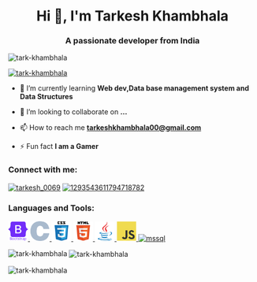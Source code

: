 <h1 align="center">Hi 👋, I'm Tarkesh Khambhala</h1>
<h3 align="center">A passionate developer from India</h3>

<p align="left"> <img src="https://komarev.com/ghpvc/?username=tark-khambhala&label=Profile%20views&color=0e75b6&style=flat" alt="tark-khambhala" /> </p>

<p align="left"> <a href="https://github.com/ryo-ma/github-profile-trophy"><img src="https://github-profile-trophy.vercel.app/?username=tark-khambhala" alt="tark-khambhala" /></a> </p>

- 🌱 I’m currently learning **Web dev,Data base management system and Data Structures**

- 👯 I’m looking to collaborate on **...**

- 📫 How to reach me **tarkeshkhambhala00@gmail.com**

- ⚡ Fun fact **I am a Gamer**

<h3 align="left">Connect with me:</h3>
<p align="left">
<a href="https://instagram.com/tarkesh_0069" target="blank"><img align="center" src="https://raw.githubusercontent.com/rahuldkjain/github-profile-readme-generator/master/src/images/icons/Social/instagram.svg" alt="tarkesh_0069" height="30" width="40" /></a>
<a href="https://discord.gg/1293543611794718782" target="blank"><img align="center" src="https://raw.githubusercontent.com/rahuldkjain/github-profile-readme-generator/master/src/images/icons/Social/discord.svg" alt="1293543611794718782" height="30" width="40" /></a>
</p>

<h3 align="left">Languages and Tools:</h3>
<p align="left"> <a href="https://getbootstrap.com" target="_blank" rel="noreferrer"> <img src="https://raw.githubusercontent.com/devicons/devicon/master/icons/bootstrap/bootstrap-plain-wordmark.svg" alt="bootstrap" width="40" height="40"/> </a> <a href="https://www.cprogramming.com/" target="_blank" rel="noreferrer"> <img src="https://raw.githubusercontent.com/devicons/devicon/master/icons/c/c-original.svg" alt="c" width="40" height="40"/> </a> <a href="https://www.w3schools.com/css/" target="_blank" rel="noreferrer"> <img src="https://raw.githubusercontent.com/devicons/devicon/master/icons/css3/css3-original-wordmark.svg" alt="css3" width="40" height="40"/> </a> <a href="https://www.w3.org/html/" target="_blank" rel="noreferrer"> <img src="https://raw.githubusercontent.com/devicons/devicon/master/icons/html5/html5-original-wordmark.svg" alt="html5" width="40" height="40"/> </a> <a href="https://www.java.com" target="_blank" rel="noreferrer"> <img src="https://raw.githubusercontent.com/devicons/devicon/master/icons/java/java-original.svg" alt="java" width="40" height="40"/> </a> <a href="https://developer.mozilla.org/en-US/docs/Web/JavaScript" target="_blank" rel="noreferrer"> <img src="https://raw.githubusercontent.com/devicons/devicon/master/icons/javascript/javascript-original.svg" alt="javascript" width="40" height="40"/> </a> <a href="https://www.microsoft.com/en-us/sql-server" target="_blank" rel="noreferrer"> <img src="https://www.svgrepo.com/show/303229/microsoft-sql-server-logo.svg" alt="mssql" width="40" height="40"/> </a> </p>

<p><img align="left" src="https://github-readme-stats.vercel.app/api/top-langs?username=tark-khambhala&show_icons=true&locale=en&layout=compact" alt="tark-khambhala" /></p>

<p>&nbsp;<img align="center" src="https://github-readme-stats.vercel.app/api?username=tark-khambhala&show_icons=true&locale=en" alt="tark-khambhala" /></p>

<p><img align="center" src="https://github-readme-streak-stats.herokuapp.com/?user=tark-khambhala&" alt="tark-khambhala" /></p>

